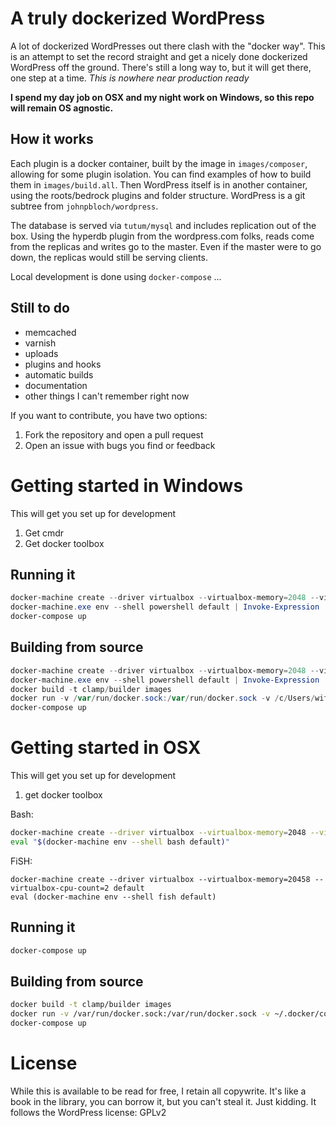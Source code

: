 # A truly dockerized WordPress

A lot of dockerized WordPresses out there clash with the "docker way". This is an attempt to set the record straight and
get a nicely done dockerized WordPress off the ground. There's still a long way to, but it will get there, one step at 
a time. *This is nowhere near production ready*

**I spend my day job on OSX and my night work on Windows, so this repo will remain OS agnostic.** 

## How it works

Each plugin is a docker container, built by the image in `images/composer`, allowing for some plugin isolation. You can
find examples of how to build them in `images/build.all`. Then WordPress itself is in another container, using the 
roots/bedrock plugins and folder structure. WordPress is a git subtree from `johnpbloch/wordpress`.
   
The database is served via `tutum/mysql` and includes replication out of the box. Using the hyperdb plugin from the
wordpress.com folks, reads come from the replicas and writes go to the master. Even if the master were to go down, the
replicas would still be serving clients.

Local development is done using `docker-compose` ...

## Still to do

- memcached
- varnish
- uploads
- plugins and hooks
- automatic builds
- documentation
- other things I can't remember right now

If you want to contribute, you have two options:

1. Fork the repository and open a pull request
2. Open an issue with bugs you find or feedback

# Getting started in Windows

This will get you set up for development

1. Get cmdr
1. Get docker toolbox

## Running it

``` powershell
docker-machine create --driver virtualbox --virtualbox-memory=2048 --virtualbox-cpu-count=2 default
docker-machine.exe env --shell powershell default | Invoke-Expression
docker-compose up
```

## Building from source

``` powershell
docker-machine create --driver virtualbox --virtualbox-memory=2048 --virtualbox-cpu-count=2 default
docker-machine.exe env --shell powershell default | Invoke-Expression
docker build -t clamp/builder images
docker run -v /var/run/docker.sock:/var/run/docker.sock -v /c/Users/withi/.docker/config.json:/root/.docker/config.json --rm clamp/builder --runs --plugins --cleanup
docker-compose up
```

# Getting started in OSX

This will get you set up for development

1. get docker toolbox

Bash:
``` bash
docker-machine create --driver virtualbox --virtualbox-memory=2048 --virtualbox-cpu-count=2 default
eval "$(docker-machine env --shell bash default)"
```

FiSH:
``` fish
docker-machine create --driver virtualbox --virtualbox-memory=20458 --virtualbox-cpu-count=2 default
eval (docker-machine env --shell fish default)
```

## Running it

``` bash
docker-compose up
```

## Building from source

``` bash
docker build -t clamp/builder images
docker run -v /var/run/docker.sock:/var/run/docker.sock -v ~/.docker/config.json:/root/.docker/config.json --rm clamp/builder  --cleanup
docker-compose up
```

# License

While this is available to be read for free, I retain all copywrite. It's like a book in the library, you can borrow it,
but you can't steal it. Just kidding. It follows the WordPress license: GPLv2
